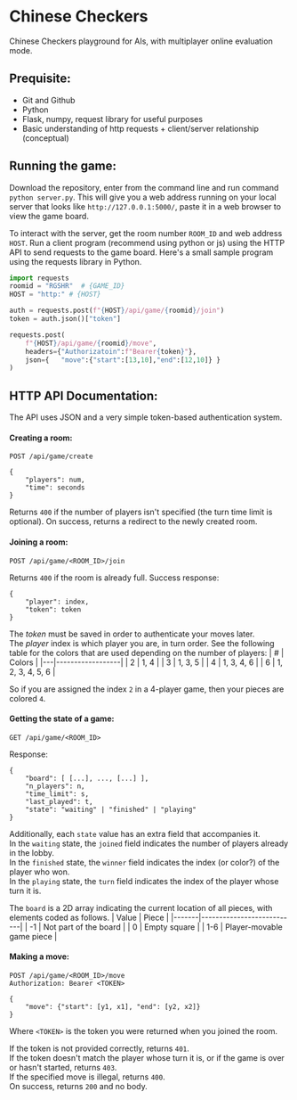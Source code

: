 # Chinese Checkers
Chinese Checkers playground for AIs, with multiplayer online evaluation mode.

## Prequisite: 
- Git and Github
- Python 
- Flask, numpy, request library for useful purposes
- Basic understanding of http requests + client/server relationship (conceptual)

## Running the game: 
Download the repository, enter from the command line and run command ```python server.py```. This will give you a web address running on your local server that looks like ```http://127.0.0.1:5000/```, paste it in a web browser to view the game board. 

To interact with the server, get the room number ```ROOM_ID``` and web address ```HOST```. Run a client program (recommend using python or js) using the HTTP API to send requests to the game board. Here's a small sample program using the requests library in Python.

```python
import requests 
roomid = "RGSHR"  # {GAME_ID}
HOST = "http:" # {HOST}

auth = requests.post(f"{HOST}/api/game/{roomid}/join")
token = auth.json()["token"]

requests.post(
    f"{HOST}/api/game/{roomid}/move", 
    headers={"Authorizatoin":f"Bearer{token}"}, 
    json={   "move":{"start":[13,10],"end":[12,10]} }
) 
```

## HTTP API Documentation:
The API uses JSON and a very simple token-based authentication system.

#### Creating a room:
```http
POST /api/game/create

{
    "players": num,
    "time": seconds
}
```
Returns `400` if the number of players isn't specified (the turn time limit is optional).
On success, returns a redirect to the newly created room.

#### Joining a room:
```http
POST /api/game/<ROOM_ID>/join
```

Returns `400` if the room is already full.
Success response:
```
{
    "player": index,
    "token": token
}
```
The *token* must be saved in order to authenticate your moves later.   
The *player* index is which player you are, in turn order. See the following table for the colors that are used depending on the number of players:
| # | Colors           |
|---|------------------|
| 2 | 1, 4             |
| 3 | 1, 3, 5          |
| 4 | 1, 3, 4, 6       |
| 6 | 1, 2, 3, 4, 5, 6 |

So if you are assigned the index `2` in a 4-player game, then your pieces are colored `4`.

#### Getting the state of a game:
```http
GET /api/game/<ROOM_ID>
```

Response:
```
{
    "board": [ [...], ..., [...] ],
    "n_players": n,
    "time_limit": s,
    "last_played": t,
    "state": "waiting" | "finished" | "playing"
}
```
Additionally, each `state` value has an extra field that accompanies it.  
In the `waiting` state, the `joined` field indicates the number of players already in the lobby.  
In the `finished` state, the `winner` field indicates the index (or color?) of the player who won.  
In the `playing` state, the `turn` field indicates the index of the player whose turn it is.

The `board` is a 2D array indicating the current location of all pieces, with elements coded as follows.
| Value | Piece                     |
|-------|---------------------------|
|  -1   | Not part of the board     |
|   0   | Empty square              |
|  1-6  | Player-movable game piece |

#### Making a move:
```http
POST /api/game/<ROOM_ID>/move
Authorization: Bearer <TOKEN>

{
    "move": {"start": [y1, x1], "end": [y2, x2]}
}
```
Where `<TOKEN>` is the token you were returned when you joined the room.

If the token is not provided correctly, returns `401`.  
If the token doesn't match the player whose turn it is, or if the game is over or hasn't started, returns `403`.  
If the specified move is illegal, returns `400`.  
On success, returns `200` and no body.


